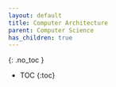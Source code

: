 ```yaml
---
layout: default
title: Computer Architecture
parent: Computer Science
has_children: true
---
```


{: .no_toc }

- TOC
{:toc}